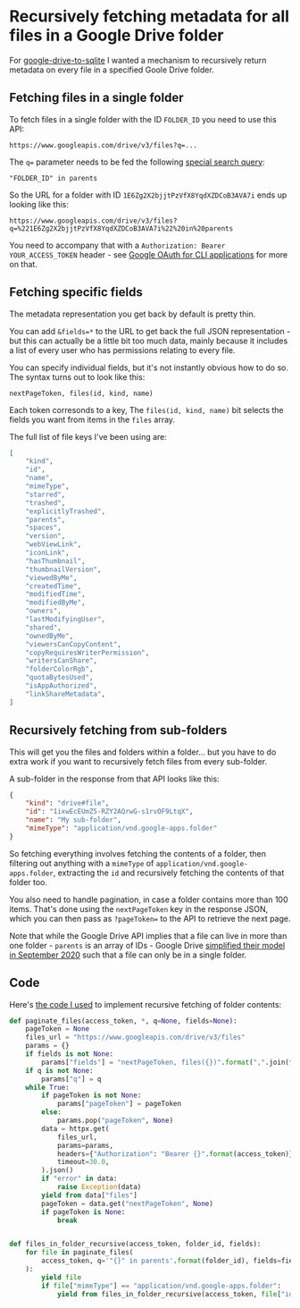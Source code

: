 # Recursively fetching metadata for all files in a Google Drive folder

For [google-drive-to-sqlite](https://github.com/simonw/google-drive-to-sqlite) I wanted a mechanism to recursively return metadata on every file in a specified Goole Drive folder.

## Fetching files in a single folder

To fetch files in a single folder with the ID `FOLDER_ID` you need to use this API:

    https://www.googleapis.com/drive/v3/files?q=...

The `q=` parameter needs to be fed the following [special search query](https://developers.google.com/drive/api/v3/search-files):

    "FOLDER_ID" in parents

So the URL for a folder with ID `1E6Zg2X2bjjtPzVfX8YqdXZDCoB3AVA7i` ends up looking like this:

    https://www.googleapis.com/drive/v3/files?q=%221E6Zg2X2bjjtPzVfX8YqdXZDCoB3AVA7i%22%20in%20parents

You need to accompany that with a `Authorization: Bearer YOUR_ACCESS_TOKEN` header - see [Google OAuth for CLI applications](https://til.assahbismark.com/googlecloud/google-oauth-cli-application) for more on that.

## Fetching specific fields

The metadata representation you get back by default is pretty thin.

You can add `&fields=*` to the URL to get back the full JSON representation - but this can actually be a little bit too much data, mainly because it includes a list of every user who has permissions relating to every file.

You can specify individual fields, but it's not instantly obvious how to do so. The syntax turns out to look like this:

    nextPageToken, files(id, kind, name)

Each token corresonds to a key, The `files(id, kind, name)` bit selects the fields you want from items in the `files` array.

The full list of file keys I've been using are:

```json
[
    "kind",
    "id",
    "name",
    "mimeType",
    "starred",
    "trashed",
    "explicitlyTrashed",
    "parents",
    "spaces",
    "version",
    "webViewLink",
    "iconLink",
    "hasThumbnail",
    "thumbnailVersion",
    "viewedByMe",
    "createdTime",
    "modifiedTime",
    "modifiedByMe",
    "owners",
    "lastModifyingUser",
    "shared",
    "ownedByMe",
    "viewersCanCopyContent",
    "copyRequiresWriterPermission",
    "writersCanShare",
    "folderColorRgb",
    "quotaBytesUsed",
    "isAppAuthorized",
    "linkShareMetadata",
]
```

## Recursively fetching from sub-folders

This will get you the files and folders within a folder... but you have to do extra work if you want to recursively fetch files from every sub-folder.

A sub-folder in the response from that API looks like this:

```json
{
    "kind": "drive#file",
    "id": "1ixwEcEUmZ5-RZY2AQrwG-s1rvOF9LtqX",
    "name": "My sub-folder",
    "mimeType": "application/vnd.google-apps.folder"
}
```
So fetching everything involves fetching the contents of a folder, then filtering out anything with a `mimeType` of `application/vnd.google-apps.folder`, extracting the `id` and recursively fetching the contents of that folder too.

You also need to handle pagination, in case a folder contains more than 100 items. That's done using the `nextPageToken` key in the response JSON, which you can then pass as `?pageToken=` to the API to retrieve the next page.

Note that while the Google Drive API implies that a file can live in more than one folder - `parents` is an array of IDs - Google Drive [simplified their model in September 2020](https://cloud.google.com/blog/products/g-suite/simplifying-google-drives-folder-structure-and-sharing-models) such that a file can only be in a single folder.

## Code

Here's [the code I used](https://github.com/simonw/google-drive-to-sqlite/blob/0.1a0/google_drive_to_sqlite/utils.py) to implement recursive fetching of folder contents:

```python
def paginate_files(access_token, *, q=None, fields=None):
    pageToken = None
    files_url = "https://www.googleapis.com/drive/v3/files"
    params = {}
    if fields is not None:
        params["fields"] = "nextPageToken, files({})".format(",".join(fields))
    if q is not None:
        params["q"] = q
    while True:
        if pageToken is not None:
            params["pageToken"] = pageToken
        else:
            params.pop("pageToken", None)
        data = httpx.get(
            files_url,
            params=params,
            headers={"Authorization": "Bearer {}".format(access_token)},
            timeout=30.0,
        ).json()
        if "error" in data:
            raise Exception(data)
        yield from data["files"]
        pageToken = data.get("nextPageToken", None)
        if pageToken is None:
            break


def files_in_folder_recursive(access_token, folder_id, fields):
    for file in paginate_files(
        access_token, q='"{}" in parents'.format(folder_id), fields=fields
    ):
        yield file
        if file["mimeType"] == "application/vnd.google-apps.folder":
            yield from files_in_folder_recursive(access_token, file["id"], fields)
```
